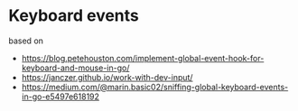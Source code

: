 # Keyboard events 

based on 
- https://blog.petehouston.com/implement-global-event-hook-for-keyboard-and-mouse-in-go/
- https://janczer.github.io/work-with-dev-input/
- https://medium.com/@marin.basic02/sniffing-global-keyboard-events-in-go-e5497e618192
